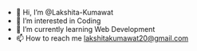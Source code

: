 - 👋 Hi, I’m @Lakshita-Kumawat
- 👀 I’m interested in Coding  
- 🌱 I’m currently learning Web Development 
- 📫 How to reach me lakshitakumawat20@gmail.com

<!---
Lakshita-Kumawat/Lakshita-Kumawat is a ✨ special ✨ repository because its `README.md` (this file) appears on your GitHub profile.
You can click the Preview link to take a look at your changes.
--->
